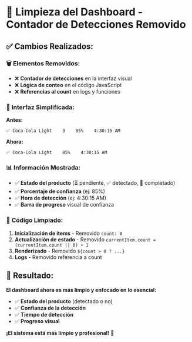 # 🧹 Limpieza del Dashboard - Contador de Detecciones Removido

## ✅ **Cambios Realizados:**

### 🗑️ **Elementos Removidos:**
- ❌ **Contador de detecciones** en la interfaz visual
- ❌ **Lógica de conteo** en el código JavaScript
- ❌ **Referencias al count** en logs y funciones

### 🎯 **Interfaz Simplificada:**

**Antes:**
```
✅ Coca-Cola Light    3    85%    4:30:15 AM
```

**Ahora:**
```
✅ Coca-Cola Light    85%    4:30:15 AM
```

### 📊 **Información Mostrada:**
- ✅ **Estado del producto** (⏳ pendiente, ✅ detectado, 🎯 completado)
- ✅ **Porcentaje de confianza** (ej: 85%)
- ✅ **Hora de detección** (ej: 4:30:15 AM)
- ✅ **Barra de progreso** visual de confianza

### 🔧 **Código Limpiado:**

1. **Inicialización de items** - Removido `count: 0`
2. **Actualización de estado** - Removido `currentItem.count = (currentItem.count || 0) + 1`
3. **Renderizado** - Removido `${count > 0 ? ...}`
4. **Logs** - Removido referencia a count

## 🎉 **Resultado:**

**El dashboard ahora es más limpio y enfocado en lo esencial:**
- ✅ **Estado del producto** (detectado o no)
- ✅ **Confianza de la detección**
- ✅ **Tiempo de detección**
- ✅ **Progreso visual**

**¡El sistema está más limpio y profesional!** 🚀

